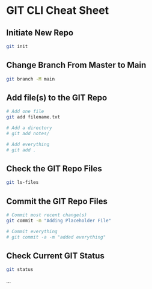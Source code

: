 
# GIT CLI Cheat Sheet

## Initiate New Repo

```bash
git init
```

## Change Branch From Master to Main

```bash
git branch -M main
```

## Add file(s) to the GIT Repo

```bash
# Add one file
git add filename.txt

# Add a directory
# git add notes/

# Add everything
# git add .
```

## Check the GIT Repo Files

```bash
git ls-files
```

## Commit  the GIT Repo Files

```bash
# Commit most recent change(s)
git commit -m "Adding Placeholder File"

# Commit everything
# git commit -a -m "added everything"
```

## Check Current GIT Status

```bash
git status
```

...